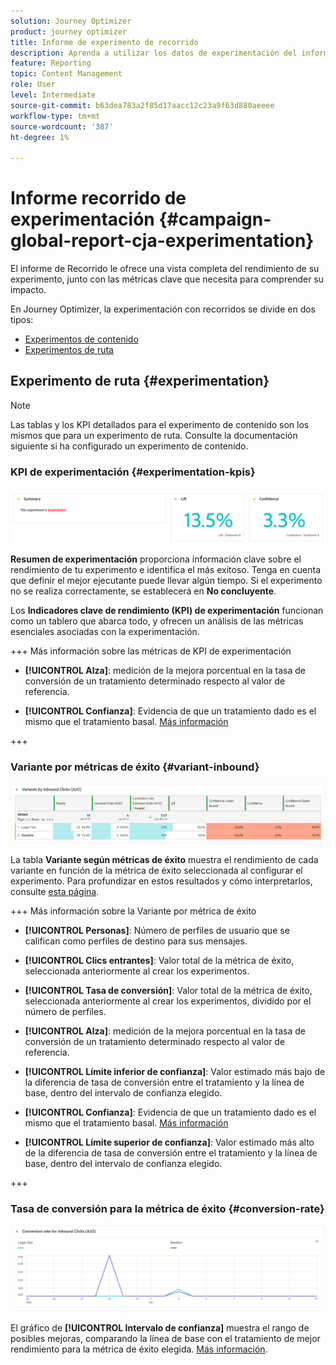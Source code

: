 ```yaml
---
solution: Journey Optimizer
product: journey optimizer
title: Informe de experimento de recorrido
description: Aprenda a utilizar los datos de experimentación del informe de Recorrido
feature: Reporting
topic: Content Management
role: User
level: Intermediate
source-git-commit: b63dea783a2f85d17aacc12c23a9f63d880aeeee
workflow-type: tm+mt
source-wordcount: '387'
ht-degree: 1%

---
```


# Informe recorrido de experimentación {#campaign-global-report-cja-experimentation}

El informe de Recorrido le ofrece una vista completa del rendimiento de su experimento, junto con las métricas clave que necesita para comprender su impacto.

En Journey Optimizer, la experimentación con recorridos se divide en dos tipos:

* [Experimentos de contenido](../content-management/content-experiment.md)
* [Experimentos de ruta](../building-journeys/optimize.md)

## Experimento de ruta {#experimentation}

>[!NOTE]
>
> Las tablas y los KPI detallados para el experimento de contenido son los mismos que para un experimento de ruta. Consulte la documentación siguiente si ha configurado un experimento de contenido.

### KPI de experimentación {#experimentation-kpis}

![](assets/journey-report-experiment-1.png)

**Resumen de experimentación** proporciona información clave sobre el rendimiento de tu experimento e identifica el más exitoso. Tenga en cuenta que definir el mejor ejecutante puede llevar algún tiempo. Si el experimento no se realiza correctamente, se establecerá en **No concluyente**.

Los **Indicadores clave de rendimiento (KPI) de experimentación** funcionan como un tablero que abarca todo, y ofrecen un análisis de las métricas esenciales asociadas con la experimentación.

+++ Más información sobre las métricas de KPI de experimentación

* **[!UICONTROL Alza]**: medición de la mejora porcentual en la tasa de conversión de un tratamiento determinado respecto al valor de referencia.

* **[!UICONTROL Confianza]**: Evidencia de que un tratamiento dado es el mismo que el tratamiento basal. [Más información](../content-management/experiment-calculations.md#understand-confidence)

+++



### Variante por métricas de éxito {#variant-inbound}

![](assets/cja-experimentation-variants.png)

La tabla **Variante según métricas de éxito** muestra el rendimiento de cada variante en función de la métrica de éxito seleccionada al configurar el experimento.
Para profundizar en estos resultados y cómo interpretarlos, consulte [esta página](../content-management/get-started-experiment.md#interpret-results).

+++ Más información sobre la Variante por métrica de éxito

* **[!UICONTROL Personas]**: Número de perfiles de usuario que se califican como perfiles de destino para sus mensajes.

* **[!UICONTROL Clics entrantes]**: Valor total de la métrica de éxito, seleccionada anteriormente al crear los experimentos.

* **[!UICONTROL Tasa de conversión]**: Valor total de la métrica de éxito, seleccionada anteriormente al crear los experimentos, dividido por el número de perfiles.

* **[!UICONTROL Alza]**: medición de la mejora porcentual en la tasa de conversión de un tratamiento determinado respecto al valor de referencia.

* **[!UICONTROL Límite inferior de confianza]**: Valor estimado más bajo de la diferencia de tasa de conversión entre el tratamiento y la línea de base, dentro del intervalo de confianza elegido.

* **[!UICONTROL Confianza]**: Evidencia de que un tratamiento dado es el mismo que el tratamiento basal. [Más información](../content-management/experiment-calculations.md#understand-confidence)

* **[!UICONTROL Límite superior de confianza]**: Valor estimado más alto de la diferencia de tasa de conversión entre el tratamiento y la línea de base, dentro del intervalo de confianza elegido.

+++

### Tasa de conversión para la métrica de éxito {#conversion-rate}

![](assets/cja-experimentation-conversion.png)

El gráfico de **[!UICONTROL Intervalo de confianza]** muestra el rango de posibles mejoras, comparando la línea de base con el tratamiento de mejor rendimiento para la métrica de éxito elegida. [Más información](../content-management/experiment-calculations.md#confidence-intervals).
